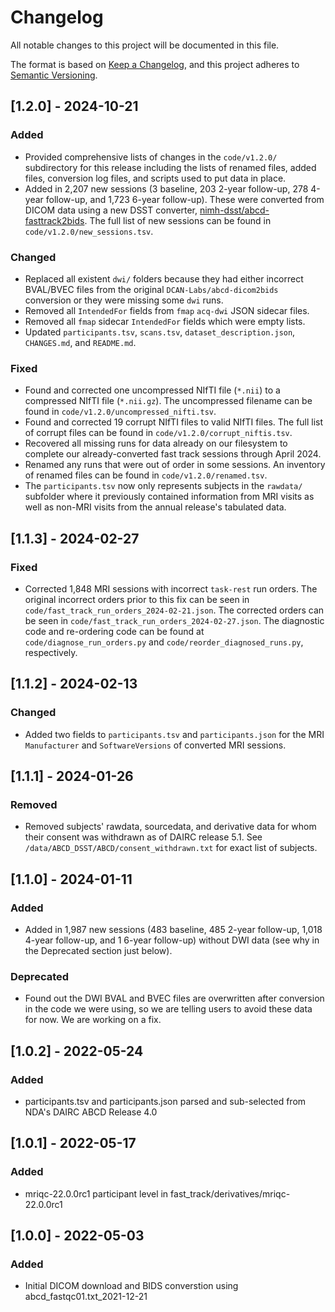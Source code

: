 # Changelog

All notable changes to this project will be documented in this file.

The format is based on [Keep a Changelog](https://keepachangelog.com/en/1.0.0/), and this project adheres to [Semantic Versioning](https://semver.org/spec/v2.0.0.html).

## [1.2.0] - 2024-10-21

### Added

- Provided comprehensive lists of changes in the `code/v1.2.0/` subdirectory for this release including the lists of renamed files, added files, conversion log files, and scripts used to put data in place.
- Added in 2,207 new sessions (3 baseline, 203 2-year follow-up, 278 4-year follow-up, and 1,723 6-year follow-up). These were converted from DICOM data using a new DSST converter, [nimh-dsst/abcd-fasttrack2bids](https://github.com/nimh-dsst/abcd-fasttrack2bids). The full list of new sessions can be found in `code/v1.2.0/new_sessions.tsv`.

### Changed

- Replaced all existent `dwi/` folders because they had either incorrect BVAL/BVEC files from the original `DCAN-Labs/abcd-dicom2bids` conversion or they were missing some `dwi` runs.
- Removed all `IntendedFor` fields from `fmap` `acq-dwi` JSON sidecar files.
- Removed all `fmap` sidecar `IntendedFor` fields which were empty lists.
- Updated `participants.tsv`, `scans.tsv`, `dataset_description.json`, `CHANGES.md`, and `README.md`.

### Fixed

- Found and corrected one uncompressed NIfTI file (`*.nii`) to a compressed NIfTI file (`*.nii.gz`). The uncompressed filename can be found in `code/v1.2.0/uncompressed_nifti.tsv`.
- Found and corrected 19 corrupt NIfTI files to valid NIfTI files. The full list of corrupt files can be found in `code/v1.2.0/corrupt_niftis.tsv`.
- Recovered all missing runs for data already on our filesystem to complete our already-converted fast track sessions through April 2024.
- Renamed any runs that were out of order in some sessions. An inventory of renamed files can be found in `code/v1.2.0/renamed.tsv`.
- The `participants.tsv` now only represents subjects in the `rawdata/` subfolder where it previously contained information from MRI visits as well as non-MRI visits from the annual release's tabulated data.

## [1.1.3] - 2024-02-27

### Fixed

- Corrected 1,848 MRI sessions with incorrect `task-rest` run orders. The original incorrect orders prior to this fix can be seen in `code/fast_track_run_orders_2024-02-21.json`. The corrected orders can be seen in `code/fast_track_run_orders_2024-02-27.json`. The diagnostic code and re-ordering code can be found at `code/diagnose_run_orders.py` and `code/reorder_diagnosed_runs.py`, respectively.

## [1.1.2] - 2024-02-13

### Changed

- Added two fields to `participants.tsv` and `participants.json` for the MRI `Manufacturer` and `SoftwareVersions` of converted MRI sessions.

## [1.1.1] - 2024-01-26

### Removed

- Removed subjects' rawdata, sourcedata, and derivative data for whom their consent was withdrawn as of DAIRC release 5.1. See `/data/ABCD_DSST/ABCD/consent_withdrawn.txt` for exact list of subjects.

## [1.1.0] - 2024-01-11

### Added

- Added in 1,987 new sessions (483 baseline, 485 2-year follow-up, 1,018 4-year follow-up, and 1 6-year follow-up) without DWI data (see why in the Deprecated section just below).

### Deprecated

- Found out the DWI BVAL and BVEC files are overwritten after conversion in the code we were using, so we are telling users to avoid these data for now. We are working on a fix.

## [1.0.2] - 2022-05-24

### Added

- participants.tsv and participants.json parsed and sub-selected from NDA's DAIRC ABCD Release 4.0

## [1.0.1] - 2022-05-17

### Added

- mriqc-22.0.0rc1 participant level in fast_track/derivatives/mriqc-22.0.0rc1

## [1.0.0] - 2022-05-03

### Added

- Initial DICOM download and BIDS converstion using abcd_fastqc01.txt_2021-12-21
